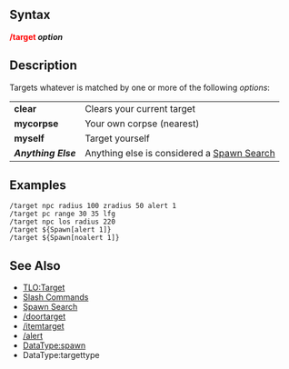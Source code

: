 ## Syntax

**<span style="color:red">/target</span> *option***

## Description

Targets whatever is matched by one or more of the following *options*:

|                     |                                                                       |
|---------------------|-----------------------------------------------------------------------|
| **clear**           | Clears your current target                                            |
| **mycorpse**        | Your own corpse (nearest)                                             |
| **myself**          | Target yourself                                                       |
| ***Anything Else*** | Anything else is considered a [Spawn Search](../general-information/spawn-search.md) |

## Examples

    /target npc radius 100 zradius 50 alert 1
    /target pc range 30 35 lfg
    /target npc los radius 220
    /target ${Spawn[alert 1]}
    /target ${Spawn[noalert 1]}

## See Also

-   [TLO:Target](../top-level-objects/tlo-target.md)
-   [Slash Commands](slash-commands.md)
-   [Spawn Search](../general-information/spawn-search.md)
-   [/doortarget](doortarget.md)
-   [/itemtarget](itemtarget.md)
-   [/alert](alert.md)
-   [DataType:spawn](../data-types/datatype-spawn.md)
-   DataType:targettype


